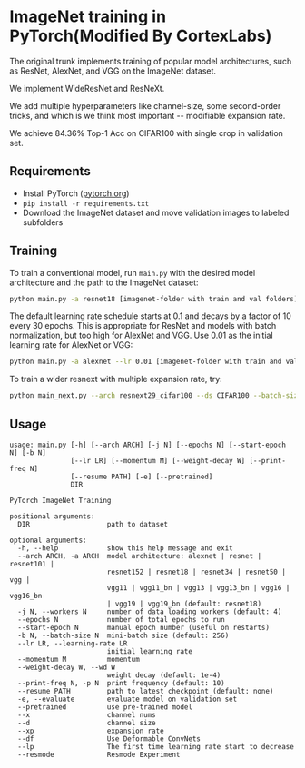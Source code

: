 # ImageNet training in PyTorch(Modified By CortexLabs)

The original trunk implements training of popular model architectures, such as ResNet, AlexNet, and VGG on the ImageNet dataset.

We implement WideResNet and ResNeXt.

We add multiple hyperparameters like channel-size, some second-order tricks, and which is we think most important -- modifiable expansion rate.


We achieve 84.36% Top-1 Acc on CIFAR100 with single crop in validation set.


## Requirements

- Install PyTorch ([pytorch.org](http://pytorch.org))
- `pip install -r requirements.txt`
- Download the ImageNet dataset and move validation images to labeled subfolders

## Training

To train a conventional model, run `main.py` with the desired model architecture and the path to the ImageNet dataset:

```bash
python main.py -a resnet18 [imagenet-folder with train and val folders]
```

The default learning rate schedule starts at 0.1 and decays by a factor of 10 every 30 epochs. This is appropriate for ResNet and models with batch normalization, but too high for AlexNet and VGG. Use 0.01 as the initial learning rate for AlexNet or VGG:

```bash
python main.py -a alexnet --lr 0.01 [imagenet-folder with train and val folders]
```

To train a wider resnext with multiple expansion rate, try:

```bash
python main_next.py --arch resnext29_cifar100 --ds CIFAR100 --batch-size 128 --x 32 --d 32 --xp 0.25 --wd 0.001 --nes 0 --df 0 --lr 0.05 --lp 150 --epochs 400 ./
```


## Usage

```
usage: main.py [-h] [--arch ARCH] [-j N] [--epochs N] [--start-epoch N] [-b N]
               [--lr LR] [--momentum M] [--weight-decay W] [--print-freq N]
               [--resume PATH] [-e] [--pretrained]
               DIR

PyTorch ImageNet Training

positional arguments:
  DIR                   path to dataset

optional arguments:
  -h, --help            show this help message and exit
  --arch ARCH, -a ARCH  model architecture: alexnet | resnet | resnet101 |
                        resnet152 | resnet18 | resnet34 | resnet50 | vgg |
                        vgg11 | vgg11_bn | vgg13 | vgg13_bn | vgg16 | vgg16_bn
                        | vgg19 | vgg19_bn (default: resnet18)
  -j N, --workers N     number of data loading workers (default: 4)
  --epochs N            number of total epochs to run
  --start-epoch N       manual epoch number (useful on restarts)
  -b N, --batch-size N  mini-batch size (default: 256)
  --lr LR, --learning-rate LR
                        initial learning rate
  --momentum M          momentum
  --weight-decay W, --wd W
                        weight decay (default: 1e-4)
  --print-freq N, -p N  print frequency (default: 10)
  --resume PATH         path to latest checkpoint (default: none)
  -e, --evaluate        evaluate model on validation set
  --pretrained          use pre-trained model
  --x                   channel nums
  --d                   channel size
  --xp                  expansion rate
  --df                  Use Deformable ConvNets
  --lp                  The first time learning rate start to decrease
  --resmode             Resmode Experiment
```
